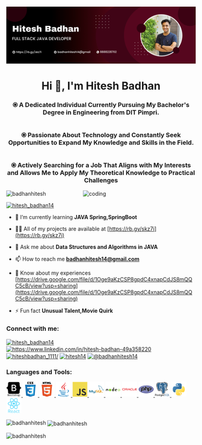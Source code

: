 ![logo](https://github.com/badhanhitesh/badhanhitesh/blob/main/Github_me.png)
<h1 align="center">Hi 👋, I'm Hitesh Badhan</h1>
<div style="text-align: center;">
    <h3> ⦿ A Dedicated Individual Currently Pursuing My Bachelor's Degree in Engineering from DIT Pimpri.<br><br><br> ⦿ Passionate About Technology and Constantly Seek Opportunities to Expand My Knowledge and Skills in the Field. <br><br><br> ⦿ Actively Searching for a Job That Aligns with My Interests and Allows Me to Apply My Theoretical Knowledge to Practical Challenges</h3>
</div>
<img align="right" alt="coding" width="300" src="https://camo.githubusercontent.com/4592034aa2947db1214599a3079a27a8ae0e41552bdf88736c634e3fef5360c9/68747470733a2f2f7777772e6161676e69612e636f6d2f77702d636f6e74656e742f75706c6f6164732f323032312f31322f33393939382d7765622d646576656c6f706d656e742e676966">

<p align="left"> <img src="https://komarev.com/ghpvc/?username=badhanhitesh&label=Profile%20views&color=0e75b6&style=flat" alt="badhanhitesh" /> </p>

<p align="left"> <a href="https://twitter.com/hitesh_badhan14" target="blank"><img src="https://img.shields.io/twitter/follow/hitesh_badhan14?logo=twitter&style=for-the-badge" alt="hitesh_badhan14" /></a> </p>

- 🌱 I’m currently learning **JAVA Spring,SpringBoot**

- 👨‍💻 All of my projects are available at [https://rb.gy/skz7i](https://rb.gy/skz7i)

- 💬 Ask me about **Data Structures and Algorithms in JAVA**

- 📫 How to reach me **badhanhitesh14@gmail.com**

- 📄 Know about my experiences [https://drive.google.com/file/d/1Oge9aKzCSP8gpdC4xnapCdJS8mQQC5cB/view?usp=sharing](https://drive.google.com/file/d/1Oge9aKzCSP8gpdC4xnapCdJS8mQQC5cB/view?usp=sharing)

- ⚡ Fun fact **Unusual Talent,Movie Quirk**

<h3 align="left">Connect with me:</h3>
<p align="left">
<a href="https://twitter.com/hitesh_badhan14" target="blank"><img align="center" src="https://raw.githubusercontent.com/rahuldkjain/github-profile-readme-generator/master/src/images/icons/Social/twitter.svg" alt="hitesh_badhan14" height="30" width="40" /></a>
<a href="https://linkedin.com/in/https://www.linkedin.com/in/hitesh-badhan-49a358220" target="blank"><img align="center" src="https://raw.githubusercontent.com/rahuldkjain/github-profile-readme-generator/master/src/images/icons/Social/linked-in-alt.svg" alt="https://www.linkedin.com/in/hitesh-badhan-49a358220" height="30" width="40" /></a>
<a href="https://instagram.com/hiteshbadhan_1111/" target="blank"><img align="center" src="https://raw.githubusercontent.com/rahuldkjain/github-profile-readme-generator/master/src/images/icons/Social/instagram.svg" alt="hiteshbadhan_1111/" height="30" width="40" /></a>
<a href="https://www.youtube.com/c/hitesh14" target="blank"><img align="center" src="https://raw.githubusercontent.com/rahuldkjain/github-profile-readme-generator/master/src/images/icons/Social/youtube.svg" alt="hitesh14" height="30" width="40" /></a>
<a href="https://www.hackerrank.com/@badhanhitesh14" target="blank"><img align="center" src="https://raw.githubusercontent.com/rahuldkjain/github-profile-readme-generator/master/src/images/icons/Social/hackerrank.svg" alt="@badhanhitesh14" height="30" width="40" /></a>
</p>

<h3 align="left">Languages and Tools:</h3>
<p align="left"> <a href="https://getbootstrap.com" target="_blank" rel="noreferrer"> <img src="https://raw.githubusercontent.com/devicons/devicon/master/icons/bootstrap/bootstrap-plain-wordmark.svg" alt="bootstrap" width="40" height="40"/> </a> <a href="https://www.w3schools.com/css/" target="_blank" rel="noreferrer"> <img src="https://raw.githubusercontent.com/devicons/devicon/master/icons/css3/css3-original-wordmark.svg" alt="css3" width="40" height="40"/> </a> <a href="https://www.w3.org/html/" target="_blank" rel="noreferrer"> <img src="https://raw.githubusercontent.com/devicons/devicon/master/icons/html5/html5-original-wordmark.svg" alt="html5" width="40" height="40"/> </a> <a href="https://www.java.com" target="_blank" rel="noreferrer"> <img src="https://raw.githubusercontent.com/devicons/devicon/master/icons/java/java-original.svg" alt="java" width="40" height="40"/> </a> <a href="https://developer.mozilla.org/en-US/docs/Web/JavaScript" target="_blank" rel="noreferrer"> <img src="https://raw.githubusercontent.com/devicons/devicon/master/icons/javascript/javascript-original.svg" alt="javascript" width="40" height="40"/> </a> <a href="https://www.mysql.com/" target="_blank" rel="noreferrer"> <img src="https://raw.githubusercontent.com/devicons/devicon/master/icons/mysql/mysql-original-wordmark.svg" alt="mysql" width="40" height="40"/> </a> <a href="https://nodejs.org" target="_blank" rel="noreferrer"> <img src="https://raw.githubusercontent.com/devicons/devicon/master/icons/nodejs/nodejs-original-wordmark.svg" alt="nodejs" width="40" height="40"/> </a> <a href="https://www.oracle.com/" target="_blank" rel="noreferrer"> <img src="https://raw.githubusercontent.com/devicons/devicon/master/icons/oracle/oracle-original.svg" alt="oracle" width="40" height="40"/> </a> <a href="https://www.php.net" target="_blank" rel="noreferrer"> <img src="https://raw.githubusercontent.com/devicons/devicon/master/icons/php/php-original.svg" alt="php" width="40" height="40"/> </a> <a href="https://www.postgresql.org" target="_blank" rel="noreferrer"> <img src="https://raw.githubusercontent.com/devicons/devicon/master/icons/postgresql/postgresql-original-wordmark.svg" alt="postgresql" width="40" height="40"/> </a> <a href="https://www.python.org" target="_blank" rel="noreferrer"> <img src="https://raw.githubusercontent.com/devicons/devicon/master/icons/python/python-original.svg" alt="python" width="40" height="40"/> </a> <a href="https://reactjs.org/" target="_blank" rel="noreferrer"> <img src="https://raw.githubusercontent.com/devicons/devicon/master/icons/react/react-original-wordmark.svg" alt="react" width="40" height="40"/> </a> </p>

<p><img align="left" src="https://github-readme-stats.vercel.app/api/top-langs?username=badhanhitesh&show_icons=true&locale=en&layout=compact" alt="badhanhitesh" /></p>

<p>&nbsp;<img align="center" src="https://github-readme-stats.vercel.app/api?username=badhanhitesh&show_icons=true&locale=en" alt="badhanhitesh" /></p>

<p><img align="center" src="https://github-readme-streak-stats.herokuapp.com/?user=badhanhitesh&" alt="badhanhitesh" /></p>
